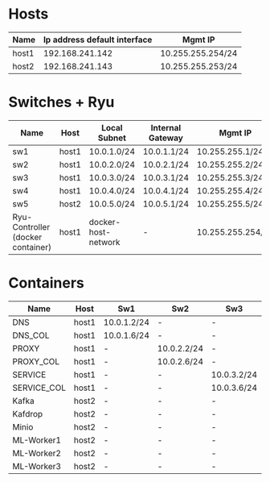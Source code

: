 # Hosts
| Name | Ip address default interface | Mgmt IP |
|----|----------------------------|-------|
| host1 | 192.168.241.142 | 10.255.255.254/24 |
| host2 | 192.168.241.143 | 10.255.255.253/24 |

# Switches + Ryu
| Name | Host | Local Subnet | Internal Gateway | Mgmt IP |
|----|----|------------|----------------|-------|
| sw1 | host1 | 10.0.1.0/24 | 10.0.1.1/24 | 10.255.255.1/24 |
| sw2 | host1 | 10.0.2.0/24 | 10.0.2.1/24 | 10.255.255.2/24 |
| sw3 | host1 | 10.0.3.0/24 | 10.0.3.1/24 | 10.255.255.3/24 |
| sw4 | host1 | 10.0.4.0/24 | 10.0.4.1/24 | 10.255.255.4/24 |
| sw5 | host2 | 10.0.5.0/24 | 10.0.5.1/24 | 10.255.255.5/24 |
| Ryu-Controller (docker container) | host1 | docker-host-network | - | 10.255.255.254/24 |

# Containers
| Name | Host | Sw1 | Sw2 | Sw3 | Sw4 | Sw5 | Mgmt IP |
|----|----|---|---|---|---|---|-------|
| DNS | host1 | 10.0.1.2/24 | - | - | - | - | 10.255.255.1/24 |
| DNS_COL | host1 | 10.0.1.6/24 | - | - | 10.0.4.2/24 | - | 10.255.255.12/24 |
| PROXY | host1 | - | 10.0.2.2/24 | - | - | - | 10.255.255.21/24 |
| PROXY_COL | host1 | - | 10.0.2.6/24 | - | 10.0.4.3/24 | - | 10.255.255.22/24 |
| SERVICE | host1 | - | - | 10.0.3.2/24 | - | - | 10.255.255.31/24 |
| SERVICE_COL | host1 | - | - | 10.0.3.6/24 | 10.0.4.3/24 | - | 10.255.255.32/24 |
| Kafka | host2 | - | - | - | - | 10.0.5.2/24 | 10.255.255.99/24 |
| Kafdrop | host2 | - | - | - | - | 10.0.5.6/24 | 10.255.255.100/24 |
| Minio | host2 | - | - | - | - | 10.0.5.9/24 | 10.255.255.101/24 |
| ML-Worker1 | host2 | - | - | - | - | 10.0.5.11/24 | 10.255.255.51/24 |
| ML-Worker2 | host2 | - | - | - | - | 10.0.5.12/24 | 10.255.255.52/24 |
| ML-Worker3 | host2 | - | - | - | - | 10.0.5.13/24 | 10.255.255.53/24 |

